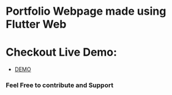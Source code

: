 # Portfolio Webpage made using Flutter Web

# Checkout Live Demo:
- [DEMO](https://ashleyalexjacob.github.io/#first)


### Feel Free to contribute and Support

